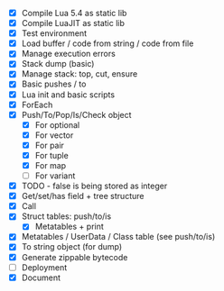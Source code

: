 - [x] Compile Lua 5.4 as static lib
- [x] Compile LuaJIT as static lib
- [x] Test environment
- [x] Load buffer / code from string / code from file
- [x] Manage execution errors
- [x] Stack dump (basic)
- [x] Manage stack: top, cut, ensure
- [x] Basic pushes / to
- [x] Lua init and basic scripts
- [x] ForEach
- [x] Push/To/Pop/Is/Check object
  - [x] For optional
  - [x] For vector
  - [x] For pair
  - [x] For tuple
  - [x] For map
  - [ ] For variant
- [x] TODO - false is being stored as integer
- [x] Get/set/has field + tree structure
- [x] Call
- [x] Struct tables: push/to/is
  - [x] Metatables + print
- [x] Metatables / UserData / Class table (see push/to/is)
- [x] To string object (for dump)
- [x] Generate zippable bytecode
- [ ] Deployment
- [x] Document

